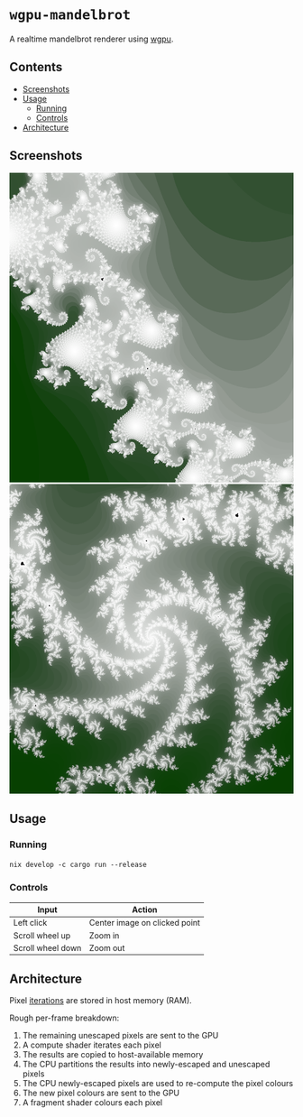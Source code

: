 <!-- omit in toc -->
# `wgpu-mandelbrot`

A realtime mandelbrot renderer using [wgpu](https://github.com/gfx-rs/wgpu).

<!-- omit in toc -->
## Contents

* [Screenshots](#screenshots)
* [Usage](#usage)
  * [Running](#running)
  * [Controls](#controls)
* [Architecture](#architecture)

## Screenshots

<img src="images/screenshot-1.png" />

<img src="images/screenshot-2.png" />

## Usage

### Running

`nix develop -c cargo run --release`

### Controls

| Input             | Action                        |
| ----------------- | ----------------------------- |
| Left click        | Center image on clicked point |
| Scroll wheel up   | Zoom in                       |
| Scroll wheel down | Zoom out                      |

## Architecture

Pixel [iterations](https://en.wikipedia.org/wiki/Plotting_algorithms_for_the_Mandelbrot_set#Unoptimized_na%C3%AFve_escape_time_algorithm)
are stored in host memory (RAM).

Rough per-frame breakdown:

1. The remaining unescaped pixels are sent to the GPU
1. A compute shader iterates each pixel
1. The results are copied to host-available memory
1. The CPU partitions the results into newly-escaped and unescaped pixels
1. The CPU newly-escaped pixels are used to re-compute the pixel colours
1. The new pixel colours are sent to the GPU
1. A fragment shader colours each pixel